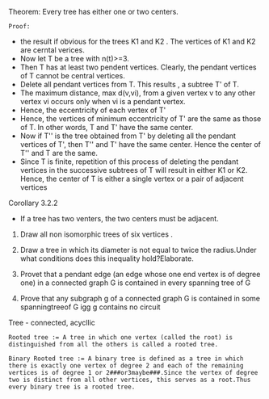 Theorem: Every tree has either one or two centers.


`Proof:`
- the result if obvious for the trees K1 and K2 . The vertices of K1 and K2 are cerntal verices.
- Now let T be a tree with n(t)>=3.
- Then T has at least two pendent vertices. Clearly, the pendant vertices of T cannot be central vertices.
- Delete all pendant vertices from T. This results , a subtree T' of T.
- The maximum distance, max d(v,vi), from a given vertex v to any other vertex vi occurs only when vi is a pendant vertex.
- Hence, the eccentricity of each vertex of T'
- Hence, the vertices  of minimum eccentricity of T' are the same as those of T. In other words, T and T' have the same center.
- Now if T'' is the tree obtained from T' by deleting all the pendant vertices of T', 
then T'' and T' have the same center. Hence the center of T'' and T are the same.
- Since T is finite, repetition of  this process of deleting the pendant vertices in the successive subtrees of T will result in either K1 or K2. 
Hence, the center of T is either a single vertex or a pair of adjacent vertices

Corollary 3.2.2
- If a tree has two venters, the two centers must be adjacent.


1. Draw all non isomorphic trees of six vertices .

2. Draw a tree in which its diameter is not equal to twice the radius.Under what conditions  does this inequality hold?Elaborate.

3. Provet that a pendant edge (an edge whose one end vertex is of degree one) in a connected graph G is contained in every spanning tree of G

4. Prove that any subgraph g of a connected graph G is contained in some spanningtreeof G igg g contains no circuit


Tree - connected, acycllic

`Rooted tree := A tree in which one vertex (called the root) is distinguished from all the others is called a rooted tree.
`

`
Binary Rooted tree := A binary tree is defined as a tree in which there is exactly one vertex of degree 2 and each of the remaining vertices is of degree 1 or 2###or3maybe###.Since the vertex of degree two is distinct from all other vertices, this serves as a root.Thus every binary tree is a rooted tree. `
